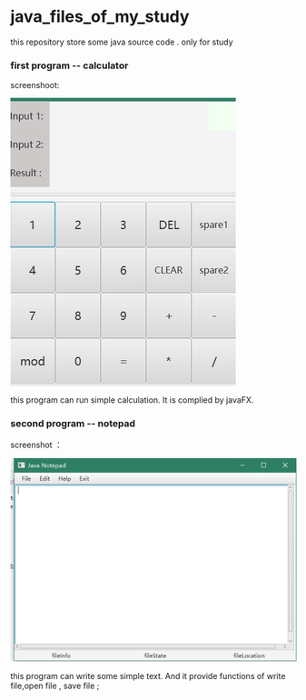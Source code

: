 # java_files_of_my_study
this repository store some java source code . only for study


### first program -- calculator

screenshoot:

![calculator screenshoot](https://github.com/XDKejin/java_files_of_my_study/blob/master/screenshot/calculator.jpg)

this program can run simple calculation. It is complied by javaFX.


### second program -- notepad

screenshot ：

![notepad-screenshot](https://github.com/XDKejin/java_files_of_my_study/blob/master/screenshot/notepad.jpg)

this program can write some simple text.
And it provide functions of write file,open file , save file ;
